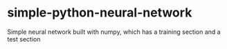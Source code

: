 # simple-python-neural-network
Simple neural network built with numpy, which has a training section and a test section
